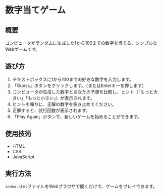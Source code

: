 # 数字当てゲーム

## 概要

コンピュータがランダムに生成した1から100までの数字を当てる、シンプルなWebゲームです。

## 遊び方

1.  テキストボックスに1から100までの好きな数字を入力します。
2.  「Guess」ボタンをクリックします。（またはEnterキーを押します）
3.  コンピュータが生成した数字とあなたの予想を比較し、ヒント（「もっと大きい」「もっと小さい」）が表示されます。
4.  ヒントを頼りに、正解の数字を突き止めてください。
5.  正解すると、試行回数が表示されます。
6.  「Play Again」ボタンで、新しいゲームを始めることができます。

## 使用技術

*   HTML
*   CSS
*   JavaScript

## 実行方法

`index.html`ファイルをWebブラウザで開くだけで、ゲームをプレイできます。
